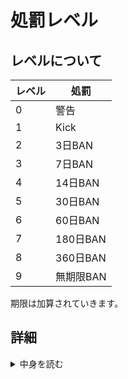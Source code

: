 # 処罰レベル
## レベルについて

| レベル | 処罰 |
| ----| ---- |
| 0 | 警告 |
| 1 | Kick |
| 2 | 3日BAN |
| 3 | 7日BAN |
| 4 | 14日BAN |
| 5 | 30日BAN |
| 6 | 60日BAN |
| 7 | 180日BAN |
| 8 | 360日BAN |
| 9 | 無期限BAN |
期限は加算されていきます。

## 詳細
<details><summary>中身を読む</summary><div>
目安
## level 9
|  |
| - |
| 割れアカウントでのログイン |
| サーバーに対し、多大な損害を出した場合 | 
| 悪質なチート |
## level 8

|  |
| - |
| |
## level 7

|  |
| - |
| 一切の反省が見られない |
## level 6

|  |
| - |
| 運営を装う行為 |
| 情報漏洩(個人情報など) |
## level 5

|  |
| - |
| 他サービスの宣伝 |
| hato鯖にとって不利益な情報を流す |
| 透視 |
## level 4

| 解除の有無 |  |
| -- | - |
| 無 | 不快になるチャットの連投 |
## level 3

|  |
| - |
| 重度なチャットの連投 |
| 不快になるチャット |
## level 2

|  |
| - |
| |
</div></details>
